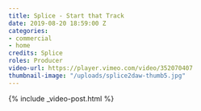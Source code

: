 ```yaml
---
title: Splice - Start that Track
date: 2019-08-20 18:59:00 Z
categories:
- commercial
- home
credits: Splice
roles: Producer
video-url: https://player.vimeo.com/video/352070407
thumbnail-image: "/uploads/splice2daw-thumb5.jpg"
---
```


{% include _video-post.html %}
